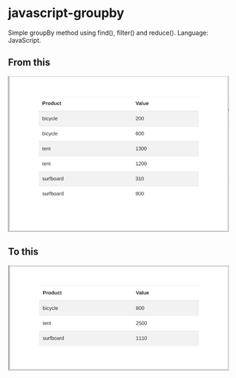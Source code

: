 # javascript-groupby
Simple groupBy method using find(), filter() and reduce(). Language: JavaScript.

## From this
<img src="./docs/15-52-01.jpg" width="500" alt="Complete Table">

## To this
<img src="docs/15-58-58.jpg" width="500" alt="Grouped Table">
